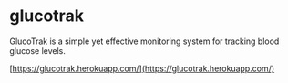 # glucotrak

GlucoTrak is a simple yet effective monitoring system for tracking blood glucose levels.

[https://glucotrak.herokuapp.com/](https://glucotrak.herokuapp.com/)